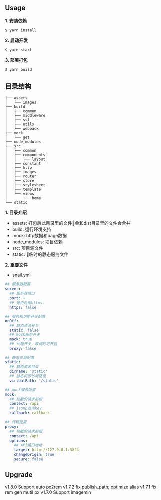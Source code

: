 ## Usage
**1. 安装依赖**
```sh
$ yarn install
```

**2. 启动开发**
```sh
$ yarn start
```

**3. 部署打包**
```sh
$ yarn build
```

## 目录结构
```
├── assets
│   └── images
├── build
│   ├── common
│   ├── middleware
│   ├── ssl
│   ├── utils
│   └── webpack
├── mock
│   └── get
├── node_modules
├── src
│   ├── common
│   ├── components
│   │   └── layout
│   ├── constant
│   ├── http
│   ├── images
│   ├── router
│   ├── store
│   ├── stylesheet
│   ├── template
│   └── views
│       └── home
└── static
```
**1. 目录介绍**
- assets: 打包后此目录里的文件会和dist目录里的文件会合并
- build: 运行环境支持
- mock: http数据和page数据
- node_modules: 项目依赖
- src: 项目源文件
- static: 临时的静态服务文件

**2. 重要文件**
- snail.yml
```yml
## 服务器配置
server:
  ## 服务器端口 
  port: ~
  ## 是否启用https
  https: false

## 服务器功能开关配置
onOff:
  ## 静态资源开关
  static: false
  ## mock服务开关
  mock: true
  ## 代理开关，联调时可开启
  proxy: false

## 静态资源配置
static:
  ## 静态资源目录
  dirname: 'static'
  ## 静态资源访问路径
  virtualPath: '/static'

## mock服务配置
mock:
  ## 拦截的请求前缀
  context: /api
  ## jsonp查询key
  callback: callback

## 代理配置
proxy:
  ## 拦截的请求前缀
  context: /api
  options:
    ## API接口地址
    target: http://127.0.0.1:3824
    changeOrigin: true
    secure: false
```


## Upgrade
v1.8.0 Support auto px2rem
v1.7.2 fix publish_path; optimize alias
v1.7.1 fix rem gen mutil px
v1.7.0 Support imagemin
